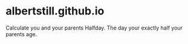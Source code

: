 albertstill.github.io
=====================

Calculate you and your parents Halfday. The day your exactly half your parents age.
